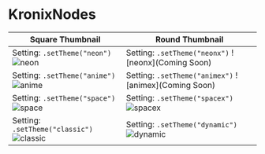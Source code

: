 # KronixNodes

| Square Thumbnail  | Round Thumbnail |
| ------ | ------ |
| Setting: ``` .setTheme("neon") ``` ![neon](https://media.discordapp.net/attachments/1152621602614280274/1195292083762757642/musicard.png?ex=65b37580&is=65a10080&hm=3dcd614d857b102ba0af5192facefcbffc73f5a4ba798eb27d6a773a88fcd138&=&format=webp&quality=lossless&width=1120&height=392)   | Setting: ``` .setTheme("neonx") ``` ![neonx](Coming Soon)  |
| Setting: ``` .setTheme("anime") ``` ![anime](https://media.discordapp.net/attachments/1152621602614280274/1195296498896883774/musicard.png?ex=65b3799c&is=65a1049c&hm=3f4d942f5f20567a23b62b84be105df77cd1ac1a24a6f4379831ec5f4692ed46&=&format=webp&quality=lossless&width=1120&height=392)   | Setting: ``` .setTheme("animex") ``` ![animex](Coming Soon)  |
| Setting: ``` .setTheme("space") ``` ![space](https://media.discordapp.net/attachments/1152621602614280274/1195356973605060669/musicard.png?ex=65b3b1ef&is=65a13cef&hm=5d3a55e937c3a062b802b2f89c285f213bb7bd3df99d0922b2965a6d56a7372d&=&format=webp&quality=lossless&width=1176&height=411)   | Setting: ``` .setTheme("spacex") ``` ![spacex](https://media.discordapp.net/attachments/1152621602614280274/1195361438261321778/musicard.png?ex=65b3b617&is=65a14117&hm=7d4e87f7a65e6fd298228726f3cb4854dd6c4cdf35881d7963d77d588b4f524d&=&format=webp&quality=lossless&width=1176&height=411)  |
| Setting: ``` .setTheme("classic") ``` ![classic](https://media.discordapp.net/attachments/1152621602614280274/1195347877690617866/musicard.png?ex=65b3a976&is=65a13476&hm=6a898e194a0dfd63202a926a051402cb7ea68809c4f0b5d0798d603c0aa5f9a2&=&format=webp&quality=lossless&width=1120&height=392)   | Setting: ``` .setTheme("dynamic") ``` ![dynamic](https://media.discordapp.net/attachments/1152621602614280274/1195348615519019109/musicard.png?ex=65b3aa26&is=65a13526&hm=d848276bd9884c97c9c1781f7a614bf49dff5dda75d608fd00c9ed0aad0e33fa&=&format=webp&quality=lossless&width=1120&height=262)  |
